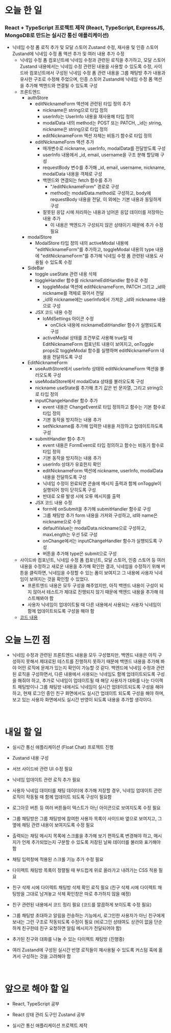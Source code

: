 # 오늘 한 일

### React + TypeScript 프로젝트 제작 (React, TypeScript, ExpressJS, MongoDB로 만드는 실시간 통신 애플리케이션)

- 닉네임 수정 폼 로직 추가 및 모달 스토어 Zustand 수정, 재사용 및 인증 스토어 Zustand에 닉네임 수정 폼 액션 추가 및 여러 내용 추가 수정
  - 닉네임 수정 폼 컴포넌트에 닉네임 수정과 관련된 로직을 추가하고, 모달 스토어 Zustand 내용에서는 닉네임 수정 관련된 내용을 사용할 수 있도록 수정, 사이드바 컴포넌트에서 구성된 닉네임 수정 폼 관련 내용을 그룹 채팅방 추가 내용과 유사한 구조로 수정해 주었으며, 인증 스토어 Zustand에 닉네임 수정 폼 액션을 추가해 백엔드와 연결될 수 있도록 구성
  - 프론트엔드
    - authStore
      - editNicknameForm 액션에 관련된 타입 정의 추가
        - nickname은 string으로 타입 정의
        - userInfo는 UserInfo 내용을 재사용해 타입 정의
        - modalData 내의 method는 POST 또는 PATCH, \_id는 string, nickname은 string으로 타입 정의
        - editNicknameForm 액션 자체는 비동기 함수로 타입 정의
      - editNicknameForm 액션 추가
        - 매개변수로 nickname, userInfo, modalData를 전달받도록 구성
        - userInfo 내용에서 \_id, email, username을 구조 분해 할당해 구성
        - requestBody 변수를 추가해 \_id, email, username, nickname, modalData 내용을 객체로 구성
        - 백엔드와 연결되는 fetch 함수를 추가
          - "/editNicknameForm" 경로로 구성
          - method는 modalData.method로 구성하고, body에 requestBody 내용을 전달, 이 외에는 기본 내용과 동일하게 구성
        - 잘못된 응답 시에 처리하는 내용과 넘어온 응답 데이터를 저장하는 내용 추가
          - 이 내용은 백엔드가 구성되지 않은 상태이기 때문에 추가 수정 필요
    - modalStore
      - ModalStore 타입 정의 내의 activeModal 내용에 "editNicknameForm"를 추가하고, toggleModal 내용의 type 내용에 "editNicknameForm"를 추가해 닉네임 수정 폼 관련된 내용도 사용될 수 있도록 수정
    - SideBar
      - toggle useState 관련 내용 삭제
      - toggleHandler 함수를 nicknameEditHandler 함수로 수정
        - toggleModal 액션에 editNicknameForm, PATCH 그리고 \_id와 nickname를 객체로 묶어서 전달
        - \_id와 nickname에는 userInfo에서 가져온 \_id와 nickname 내용으로 구성
      - JSX 코드 내용 수정
        - IoMdSettings 아이콘 수정
          - onClick 내용에 nicknameEditHandler 함수가 실행되도록 구성
        - activeModal 상태를 조건부로 사용해 true일 때 EditNicknameForm 컴포넌트 내용이 보여지고, onToggle props로 toggleModal 함수를 실행하며 editNicknameForm 내용을 전달하도록 구성
    - EditNicknameForm
      - useAuthStore에서 userInfo 상태와 editNicknameForm 액션을 불러오도록 구성
      - useModalStore에서 modalData 상태를 불러오도록 구성
      - nickname useState를 추가해 초기 값은 빈 문자열, 그리고 string으로 타입 정의
      - inputChangeHandler 함수 추가
        - event 내용은 ChangeEvent로 타입 정의하고 함수는 기본 함수로 타입 정의
        - 기본 동작을 방지하는 내용 추가
        - setNickname를 추가해 입력한 내용을 저장하고 업데이트하도록 구성
      - submitHandler 함수 추가
        - event 내용은 FormEvent로 타입 정의하고 함수는 비동기 함수로 타입 정의
        - 기본 동작을 방지하는 내용 추가
        - userInfo 상태가 유효한지 확인
        - editNicknameForm 액션에 nickname, userInfo, modalData 내용을 전달하도록 구성
        - 닉네임 수정이 완료되면 콘솔에 메시지 출력과 함께 onToggle이 실행되어 창이 닫히도록 구성
        - 반대로 오류 발생 시에 오류 메시지를 출력
      - JSX 코드 내용 수정
        - form에 onSubmit을 추가해 submitHandler 함수로 구성
        - 그룹 채팅방 추가 form 내용을 가져와 구성하고, id와 name은 nickname으로 수정
        - defaultValue는 modalData.nickname으로 구성하고, maxLength는 우선 5로 구성
        - onChange에서는 inputChangeHandler 함수가 실행되도록 구성
        - 버튼을 추가해 type은 submit으로 구성
  - 사이드바 컴포넌트, 닉네임 수정 폼 컴포넌트, 모달 스토어, 인증 스토어 등 여러 내용을 수정하고 새로운 내용을 추가해 확인한 결과, 닉네임을 수정하기 위해 버튼을 클릭하면, 닉네임을 수정할 수 있는 폼이 보여지고 그 내용에 사용자 닉네임이 보여지는 것을 확인할 수 있었다.
    - 프론트엔드 내용은 모두 구성을 해주었지만, 아직 백엔드 내용이 구성이 되지 않아서 테스트가 제대로 진행되지 않기 때문에 백엔드 내용을 추가해 테스트해봐야 함
    - 사용자 닉네임이 업데이트될 때 다른 내용에서 사용되는 사용자 닉네임이 함께 업데이트되도록 구성을 해야 함
  - [코드 내용](https://github.com/jeongsangtae/float-chat/commit/4f6c062d8525e8d0ee223f2883344f32f14325b1)

# 오늘 느낀 점

- 닉네임 수정과 관련된 프론트엔드 내용을 모두 구성했지만, 백엔드 내용은 아직 구성하지 못해서 제대로된 테스트를 진행하지 못하기 때문에 백엔드 내용을 추가해 봐야 어떤 로직에 문제가 있는지 확인이 가능할 것 같다. 백엔드에 닉네임 수정과 관련된 로직을 구성하면서, 다른 내용에서 사용되는 닉네임도 함께 업데이트되도록 구성을 해줘야 하고, 추가로 닉네임이 업데이트될 때 해당 사용자가 대화를 나눈 다이렉트 채팅방이나 그룹 채팅방 내에서도 닉네임이 실시간 업데이트되도록 구성을 해야 하고, 현재 로그인 중인 친구 화면에서도 실시간 업데이트 되도록 구성을 해야 하며, 보고 있는 사용자 화면에서도 실시간 반영이 되도록 내용을 추가할 생각이다.

<br />

# 내일 할 일

- 실시간 통신 애플리케이션 (Float Chat) 프로젝트 진행

- Zustand 내용 구성

- 서브 사이드바 관련 UI 수정 필요

- 닉네임 업데이트 관련 로직 추가 필요

- 사용자 닉네임 데이터를 채팅 데이터에 추가해 저장할 경우, 닉네임 업데이트 관련 로직이 작동될 때 함께 업데이트 되도록 구성이 필요함

- 로그아웃 버튼 등 여러 버튼들이 텍스트가 아닌 아이콘으로 보여지도록 수정 필요

- 그룹 채팅방은 그룹 채팅방에 참여한 사용자 목록이 사이드바 옆으로 보여지고, 그 옆에 채팅 관련 내용이 보여지도록 수정 필요

- 출력되는 채팅 메시지 목록에 스크롤을 추가해 보기 편하도록 변경해야 하고, 메시지가 언제 추가되었는지 구분할 수 있도록 저장된 날짜 데이터를 불러와 표기해야 함

- 채팅 입력창에 적용된 스크롤 기능 추가 수정 필요

- 다이렉트 채팅방 목록이 정렬될 때 부드럽게 위로 올라가고 내려가는 CSS 적용 필요

- 친구 삭제 시에 다이렉트 채팅방 삭제 확인 로직 필요 (친구 삭제 시에 다이렉트 채팅방을 그대로 남겨놓고 삭제 확인창은 따로 추가하지 않을 예정)

- 친구 관련된 내용에서 코드 정리 필요 (코드를 깔끔하게 보이도록 수정 필요)

- 그룹 채팅방 초대하고 알림을 전송하는 기능에서, 로그인한 사용자가 아닌 친구에게 보내는 그런 구조로 작동되도록 수정이 필요 (비로그인 상태여도 상관이 없음 단순하게 친구한테 친구 요청하면 알림 메시지가 전달되어야 함)

- 추가된 친구와 대화를 나눌 수 있는 다이렉트 채팅방 (진행중)

- 여러 Zustand에 구성된 실시간 반영 로직들이 재사용될 수 있도록 커스텀 훅에 옮겨서 구성하는 것을 고려해야 함

<br />

# 앞으로 해야 할 일

- React, TypeScript 공부

- React 상태 관리 도구인 Zustand 공부

- 실시간 통신 애플리케이션 프로젝트 제작
